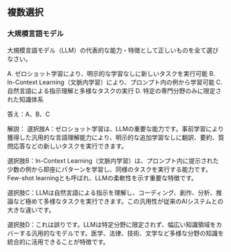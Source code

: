 ## 複数選択
### 大規模言語モデル
大規模言語モデル（LLM）の代表的な能力・特徴として正しいものを全て選びなさい。

A. ゼロショット学習により、明示的な学習なしに新しいタスクを実行可能
B. In-Context Learning（文脈内学習）により、プロンプト内の例から学習可能
C. 自然言語による指示理解と多様なタスクの実行
D. 特定の専門分野のみに限定された知識体系

答え：A、B、C

解説：
選択肢A：ゼロショット学習は、LLMの重要な能力です。事前学習により獲得した汎用的な言語理解能力により、明示的な追加学習なしに翻訳、要約、質問応答などの新しいタスクを実行できます。

選択肢B：In-Context Learning（文脈内学習）は、プロンプト内に提示された少数の例から即座にパターンを学習し、同様のタスクを実行する能力です。Few-shot learningとも呼ばれ、LLMの柔軟性を示す重要な特徴です。

選択肢C：LLMは自然言語による指示を理解し、コーディング、創作、分析、推論など極めて多様なタスクを実行できます。この汎用性が従来のAIシステムとの大きな違いです。

選択肢D：これは誤りです。LLMは特定分野に限定されず、幅広い知識領域をカバーする汎用的なモデルです。医学、法律、技術、文学など多様な分野の知識を統合的に活用できることが特徴です。 